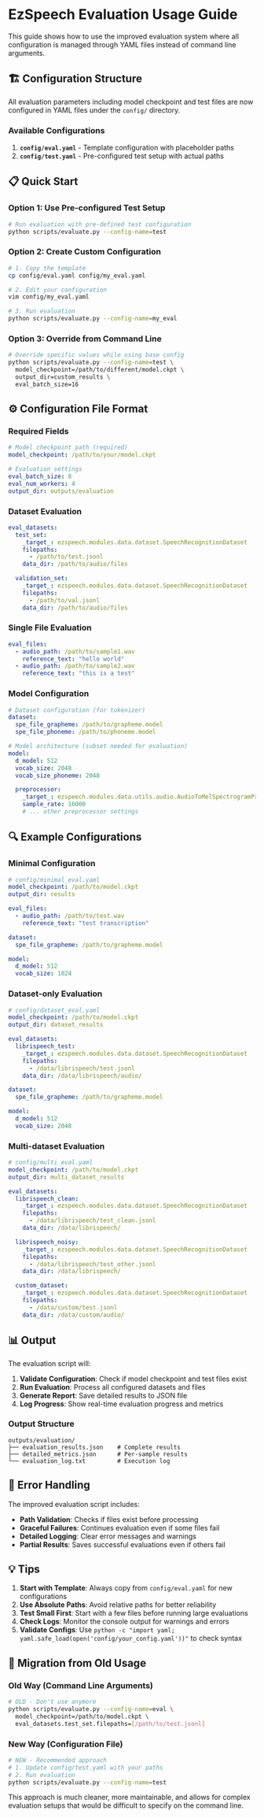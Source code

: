 # EzSpeech Evaluation Usage Guide

This guide shows how to use the improved evaluation system where all configuration is managed through YAML files instead of command line arguments.

## 🏗️ Configuration Structure

All evaluation parameters including model checkpoint and test files are now configured in YAML files under the `config/` directory.

### Available Configurations

1. **`config/eval.yaml`** - Template configuration with placeholder paths
2. **`config/test.yaml`** - Pre-configured test setup with actual paths

## 📋 Quick Start

### Option 1: Use Pre-configured Test Setup

```bash
# Run evaluation with pre-defined test configuration
python scripts/evaluate.py --config-name=test
```

### Option 2: Create Custom Configuration

```bash
# 1. Copy the template
cp config/eval.yaml config/my_eval.yaml

# 2. Edit your configuration
vim config/my_eval.yaml

# 3. Run evaluation
python scripts/evaluate.py --config-name=my_eval
```

### Option 3: Override from Command Line

```bash
# Override specific values while using base config
python scripts/evaluate.py --config-name=test \
  model_checkpoint=/path/to/different/model.ckpt \
  output_dir=custom_results \
  eval_batch_size=16
```

## ⚙️ Configuration File Format

### Required Fields

```yaml
# Model checkpoint path (required)
model_checkpoint: /path/to/your/model.ckpt

# Evaluation settings
eval_batch_size: 8
eval_num_workers: 4
output_dir: outputs/evaluation
```

### Dataset Evaluation

```yaml
eval_datasets:
  test_set:
    _target_: ezspeech.modules.data.dataset.SpeechRecognitionDataset
    filepaths:
      - /path/to/test.jsonl
    data_dir: /path/to/audio/files

  validation_set:
    _target_: ezspeech.modules.data.dataset.SpeechRecognitionDataset
    filepaths:
      - /path/to/val.jsonl
    data_dir: /path/to/audio/files
```

### Single File Evaluation

```yaml
eval_files:
  - audio_path: /path/to/sample1.wav
    reference_text: "hello world"
  - audio_path: /path/to/sample2.wav
    reference_text: "this is a test"
```

### Model Configuration

```yaml
# Dataset configuration (for tokenizer)
dataset:
  spe_file_grapheme: /path/to/grapheme.model
  spe_file_phoneme: /path/to/phoneme.model

# Model architecture (subset needed for evaluation)
model:
  d_model: 512
  vocab_size: 2048
  vocab_size_phoneme: 2048

  preprocessor:
    _target_: ezspeech.modules.data.utils.audio.AudioToMelSpectrogramPreprocessor
    sample_rate: 16000
    # ... other preprocessor settings
```

## 🔍 Example Configurations

### Minimal Configuration

```yaml
# config/minimal_eval.yaml
model_checkpoint: /path/to/model.ckpt
output_dir: results

eval_files:
  - audio_path: /path/to/test.wav
    reference_text: "test transcription"

dataset:
  spe_file_grapheme: /path/to/grapheme.model

model:
  d_model: 512
  vocab_size: 1024
```

### Dataset-only Evaluation

```yaml
# config/dataset_eval.yaml
model_checkpoint: /path/to/model.ckpt
output_dir: dataset_results

eval_datasets:
  librispeech_test:
    _target_: ezspeech.modules.data.dataset.SpeechRecognitionDataset
    filepaths:
      - /data/librispeech/test.jsonl
    data_dir: /data/librispeech/audio/

dataset:
  spe_file_grapheme: /path/to/grapheme.model

model:
  d_model: 512
  vocab_size: 2048
```

### Multi-dataset Evaluation

```yaml
# config/multi_eval.yaml
model_checkpoint: /path/to/model.ckpt
output_dir: multi_dataset_results

eval_datasets:
  librispeech_clean:
    _target_: ezspeech.modules.data.dataset.SpeechRecognitionDataset
    filepaths:
      - /data/librispeech/test_clean.jsonl
    data_dir: /data/librispeech/

  librispeech_noisy:
    _target_: ezspeech.modules.data.dataset.SpeechRecognitionDataset
    filepaths:
      - /data/librispeech/test_other.jsonl
    data_dir: /data/librispeech/

  custom_dataset:
    _target_: ezspeech.modules.data.dataset.SpeechRecognitionDataset
    filepaths:
      - /data/custom/test.jsonl
    data_dir: /data/custom/audio/
```

## 📊 Output

The evaluation script will:

1. **Validate Configuration**: Check if model checkpoint and test files exist
2. **Run Evaluation**: Process all configured datasets and files
3. **Generate Report**: Save detailed results to JSON file
4. **Log Progress**: Show real-time evaluation progress and metrics

### Output Structure

```
outputs/evaluation/
├── evaluation_results.json    # Complete results
├── detailed_metrics.json      # Per-sample results
└── evaluation_log.txt         # Execution log
```

## 🚨 Error Handling

The improved evaluation script includes:

- **Path Validation**: Checks if files exist before processing
- **Graceful Failures**: Continues evaluation even if some files fail
- **Detailed Logging**: Clear error messages and warnings
- **Partial Results**: Saves successful evaluations even if others fail

## 💡 Tips

1. **Start with Template**: Always copy from `config/eval.yaml` for new configurations
2. **Use Absolute Paths**: Avoid relative paths for better reliability
3. **Test Small First**: Start with a few files before running large evaluations
4. **Check Logs**: Monitor the console output for warnings and errors
5. **Validate Configs**: Use `python -c "import yaml; yaml.safe_load(open('config/your_config.yaml'))"` to check syntax

## 🔄 Migration from Old Usage

### Old Way (Command Line Arguments)
```bash
# OLD - Don't use anymore
python scripts/evaluate.py --config-name=eval \
  model_checkpoint=/path/to/model.ckpt \
  eval_datasets.test_set.filepaths=[/path/to/test.jsonl]
```

### New Way (Configuration File)
```bash
# NEW - Recommended approach
# 1. Update config/test.yaml with your paths
# 2. Run evaluation
python scripts/evaluate.py --config-name=test
```

This approach is much cleaner, more maintainable, and allows for complex evaluation setups that would be difficult to specify on the command line.